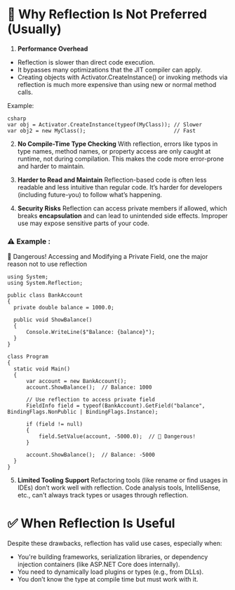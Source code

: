 
# 🚫 Why Reflection Is Not Preferred (Usually)
1. **Performance Overhead**
- Reflection is slower than direct code execution.
- It bypasses many optimizations that the JIT compiler can apply.
- Creating objects with Activator.CreateInstance() or invoking methods via reflection is much more expensive than using new or normal method calls.

Example:
```
csharp
var obj = Activator.CreateInstance(typeof(MyClass)); // Slower
var obj2 = new MyClass();                            // Fast
```

2. **No Compile-Time Type Checking**
With reflection, errors like typos in type names, method names, or property access are only caught at runtime, not during compilation.
This makes the code more error-prone and harder to maintain.

3. **Harder to Read and Maintain**
Reflection-based code is often less readable and less intuitive than regular code.
It’s harder for developers (including future-you) to follow what’s happening.

4. **Security Risks**
Reflection can access private members if allowed, which breaks **encapsulation** and can lead to unintended side effects.
Improper use may expose sensitive parts of your code.
  
  ### ⚠️ Example : 
  🚨 Dangerous! Accessing and Modifying a Private Field, one the major reason not to use reflection
  ```
  using System;
using System.Reflection;

public class BankAccount
{
    private double balance = 1000.0;

    public void ShowBalance()
    {
        Console.WriteLine($"Balance: {balance}");
    }
}

class Program
{
    static void Main()
    {
        var account = new BankAccount();
        account.ShowBalance();  // Balance: 1000

        // Use reflection to access private field
        FieldInfo field = typeof(BankAccount).GetField("balance", BindingFlags.NonPublic | BindingFlags.Instance);

        if (field != null)
        {
            field.SetValue(account, -5000.0);  // 🚨 Dangerous!
        }

        account.ShowBalance();  // Balance: -5000
    }
}

  ```
5. **Limited Tooling Support**
Refactoring tools (like rename or find usages in IDEs) don’t work well with reflection.
Code analysis tools, IntelliSense, etc., can't always track types or usages through reflection.

# ✅ When Reflection Is Useful
Despite these drawbacks, reflection has valid use cases, especially when:
- You're building frameworks, serialization libraries, or dependency injection containers (like ASP.NET Core does internally).
- You need to dynamically load plugins or types (e.g., from DLLs).
- You don’t know the type at compile time but must work with it.
